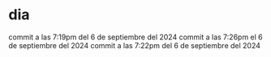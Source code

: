 # dia
commit a las 7:19pm del 6 de septiembre del 2024
commit a las 7:26pm el 6 de septiembre del 2024
commit a las 7:22pm del 6 de septiembre del 2024
